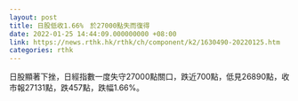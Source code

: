 ```yaml
---
layout: post
title: 日股低收1.66%　於27000點失而復得
date: 2022-01-25 14:44:09.000000000 +08:00
link: https://news.rthk.hk/rthk/ch/component/k2/1630490-20220125.htm
categories: rthk
---
```


日股顯著下挫，日經指數一度失守27000點關口，跌近700點，低見26890點，收市報27131點，跌457點，跌幅1.66%。
